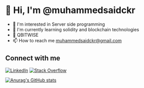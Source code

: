 # 👋 Hi, I'm @muhammedsaidckr

- 👀 I'm interested in Server side programming 
- 🌱 I'm currently learning solidity and blockchain technologies
- 💞️ QBITWISE
- 📫 How to reach me muhammedsaidckr@gmail.com

## Connect with me
[![LinkedIn](https://img.shields.io/badge/LinkedIn-0077B5?style=for-the-badge&logo=linkedin&logoColor=white)](https://tr.linkedin.com/in/muhammed-said-cakir)
[![Stack Overflow](https://img.shields.io/badge/Stack_Overflow-FE7A16?style=for-the-badge&logo=stack-overflow&logoColor=white)](https://stackoverflow.com/users/12823329/m-said)

[![Anurag's GitHub stats](https://github-readme-stats.vercel.app/api?username=muhammedsaidckr)](https://github.com/anuraghazra/github-readme-stats)
